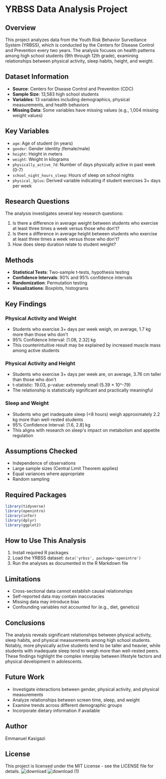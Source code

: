 # YRBSS Data Analysis Project

## Overview
This project analyzes data from the Youth Risk Behavior Surveillance System (YRBSS), which is conducted by the Centers for Disease Control and Prevention every two years. The analysis focuses on health patterns among high school students (9th through 12th grade), examining relationships between physical activity, sleep habits, height, and weight.

## Dataset Information
- **Source**: Centers for Disease Control and Prevention (CDC)
- **Sample Size**: 13,583 high school students
- **Variables**: 13 variables including demographics, physical measurements, and health behaviors
- **Missing Data**: Some variables have missing values (e.g., 1,004 missing weight values)

## Key Variables
- `age`: Age of student (in years)
- `gender`: Gender identity (female/male)
- `height`: Height in meters
- `weight`: Weight in kilograms
- `physically_active_7d`: Number of days physically active in past week (0-7)
- `school_night_hours_sleep`: Hours of sleep on school nights
- `physical_3plus`: Derived variable indicating if student exercises 3+ days per week

## Research Questions
The analysis investigates several key research questions:

1. Is there a difference in average weight between students who exercise at least three times a week versus those who don't?
2. Is there a difference in average height between students who exercise at least three times a week versus those who don't?
3. How does sleep duration relate to student weight?

## Methods
- **Statistical Tests**: Two-sample t-tests, hypothesis testing
- **Confidence Intervals**: 90% and 95% confidence intervals
- **Randomization**: Permutation testing
- **Visualizations**: Boxplots, histograms

## Key Findings

### Physical Activity and Weight
- Students who exercise 3+ days per week weigh, on average, 1.7 kg more than those who don't
- 95% Confidence Interval: [1.08, 2.32] kg
- This counterintuitive result may be explained by increased muscle mass among active students

### Physical Activity and Height
- Students who exercise 3+ days per week are, on average, 3.76 cm taller than those who don't
- t-statistic: 19.03, p-value: extremely small (5.39 × 10^-79)
- The relationship is statistically significant and practically meaningful

### Sleep and Weight
- Students who get inadequate sleep (<8 hours) weigh approximately 2.2 kg more than well-rested students
- 95% Confidence Interval: [1.6, 2.8] kg
- This aligns with research on sleep's impact on metabolism and appetite regulation

## Assumptions Checked
- Independence of observations
- Large sample sizes (Central Limit Theorem applies)
- Equal variances where appropriate
- Random sampling

## Required Packages
```r
library(tidyverse)
library(openintro)
library(infer)
library(dplyr)
library(ggplot2)
```

## How to Use This Analysis
1. Install required R packages
2. Load the YRBSS dataset: `data('yrbss', package='openintro')`
3. Run the analyses as documented in the R Markdown file

## Limitations
- Cross-sectional data cannot establish causal relationships
- Self-reported data may contain inaccuracies
- Missing data may introduce bias
- Confounding variables not accounted for (e.g., diet, genetics)

## Conclusions
The analysis reveals significant relationships between physical activity, sleep habits, and physical measurements among high school students. Notably, more physically active students tend to be taller and heavier, while students with inadequate sleep tend to weigh more than well-rested peers. These findings highlight the complex interplay between lifestyle factors and physical development in adolescents.

## Future Work
- Investigate interactions between gender, physical activity, and physical measurements
- Analyze relationships between screen time, sleep, and weight
- Examine trends across different demographic groups
- Incorporate dietary information if available

## Author
Emmanuel Kasigazi

## License
This project is licensed under the MIT License - see the LICENSE file for details.
![download](https://github.com/user-attachments/assets/5a40662e-17cd-4f27-9397-d74c1fe5469b)
![download (1)](https://github.com/user-attachments/assets/9e153392-387c-4283-8947-6ab2e9d32765)




